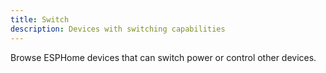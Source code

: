 ```yaml
---
title: Switch
description: Devices with switching capabilities
---
```


Browse ESPHome devices that can switch power or control other devices.
